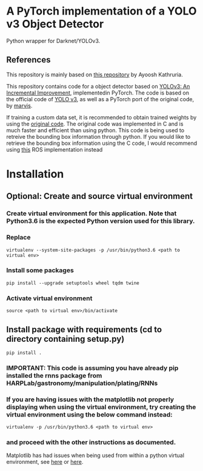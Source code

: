 # A PyTorch implementation of a YOLO v3 Object Detector
Python wrapper for Darknet/YOLOv3.

## References
This repository is mainly based on [this repository](https://github.com/ayooshkathuria/pytorch-yolo-v3) by Ayoosh Kathruria.

This repository contains code for a object detector based on [YOLOv3: An Incremental Improvement](https://pjreddie.com/media/files/papers/YOLOv3.pdf), implementedin PyTorch. The code is based on the official code of [YOLO v3](https://github.com/pjreddie/darknet), as well as a PyTorch port of the original code, by [marvis](https://github.com/marvis/pytorch-yolo2).

If training a custom data set, it is recommended to obtain trained weights by using the [original code](https://pjreddie.com/darknet/). The original code was implemented in C and is much faster and efficient than using python. This code is being used to retreive the bounding box information through python. If you would like to retrieve the bounding box information using the C code, I would recommend using [this](https://github.com/leggedrobotics/darknet_ros) ROS implementation instead

# Installation

## Optional: Create and source virtual environment

### Create virtual environment for this application. Note that Python3.6 is the expected Python version used for this library.
### Replace <path to virtual env>
`virtualenv --system-site-packages -p /usr/bin/python3.6 <path to virtual env>`

### Install some packages
`pip install --upgrade setuptools wheel tqdm twine`

### Activate virtual environment
`source <path to virtual env>/bin/activate`

## Install package with requirements (cd to directory containing setup.py)
`pip install .`

### IMPORTANT: This code is assuming you have already pip installed the rnns package from HARPLab/gastronomy/manipulation/plating/RNNs

### If you are having issues with the matplotlib not properly displaying when using the virtual environment, try creating the virtual environment using the below command instead:
`virtualenv -p /usr/bin/python3.6 <path to virtual env>`
### and proceed with the other instructions as documented.
Matplotlib has had issues when being used from within a python virtual environment, see [here](https://www.pyimagesearch.com/2015/08/24/resolved-matplotlib-figures-not-showing-up-or-displaying/)
or [here](https://github.com/pypa/virtualenv/issues/609).
